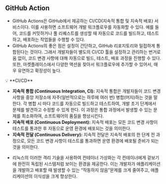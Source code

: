 ## GitHub Action

- GitHub Actions은 GitHub에서 제공하는 CI/CD(지속적 통합 및 지속적 배포) 서비스이다. 이를 사용하면 소프트웨어 개발 워크플로우를 자동화할 수 있다. 예를 들어, 코드를 커밋하거나 풀 리퀘스트를 생성할 때 자동으로 코드를 빌드하고, 테스트하고, 배포하는 작업들을 수행할 수 있다.
- GitHub Actions의 좋은 점은 설정이 간단하고, GitHub 리포지토리와 밀접하게 통합된다는 것이다. 그래서 개발자들이 별도의 CI/CD 툴을 설정하고 관리하는 번거로움 없이, 코드 변경 사항에 대해 자동으로 빌드, 테스트, 배포 과정을 진행할 수 있다. 또한, 마켓플레이스에서 다양한 액션을 찾아서 워크플로우에 추가할 수 있어서, 매우 유연하고 확장성이 높다.

<aside>
💡 **CI/CD**

- **지속적 통합 (Continuous Integration, CI):** 지속적 통합은 개발자들이 코드 변경 사항을 중앙 저장소에 자주(일반적으로는 하루에 여러 번) 병합(머지)하는 것을 말한다. 각 병합 시 마다 코드를 자동으로 빌드하고 테스트하여, 개발 초기 단계에서 문제를 발견하고 수정할 수 있게 한다. 이 과정은 통합 과정에서 발생할 수 있는 문제를 최소화하여, 소프트웨어의 품질을 향상시킨다.
- **지속적 배포 (Continuous Deployment):** 지속적 배포는 모든 코드 변경 사항이 테스트를 통과한 후 자동으로 운영 환경에 배포되는 것을 의미한다.
- **지속적 전달 (Continuous Delivery):** 지속적 전달은 지속적 배포의 한 단계 전 과정으로, 모든 코드 변경 사항이 테스트를 통과하면 운영 환경에 배포될 준비가 되는 것을 의미한다.
</aside>

- 리눅스의 이러한 격리 기술을 사용하여 컨테이너 가상화는 각 컨테이너에게 겉보기에 완전히 독립된 시스템처럼 보이는 환경을 제공한다. 이는 개발자가 애플리케이션을 개발하고 배포할 때 발생할 수 있는 “작동하지 않음”문제를 크게 줄여주고, 애플리케이션의 이식성을 크게 향상한다.
